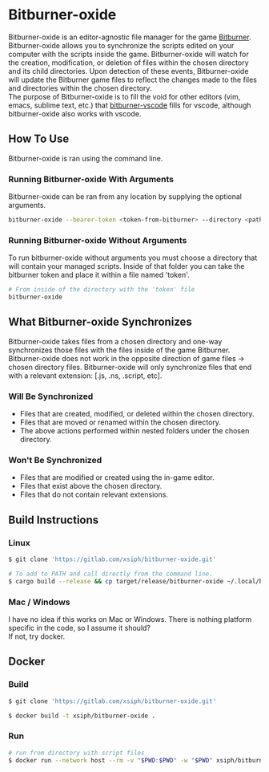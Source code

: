 # Bitburner-oxide
Bitburner-oxide is an editor-agnostic file manager for the game [Bitburner](https://github.com/danielyxie/bitburner).
Bitburner-oxide allows you to synchronize the scripts edited on your computer with the scripts inside the game.
Bitburner-oxide will watch for the creation, modification, or deletion of files within the chosen directory and its
child directories. Upon detection of these events, Bitburner-oxide will update the Bitburner game files to reflect
the changes made to the files and directories within the chosen directory.   
The purpose of Bitburner-oxide is to fill the void for other editors (vim, emacs, sublime text, etc.) that 
[bitburner-vscode](https://github.com/bitburner-official/bitburner-vscode) fills for vscode, although bitburner-oxide 
also works with vscode.

## How To Use
Bitburner-oxide is ran using the command line.

### Running Bitburner-oxide With Arguments
Bitburner-oxide can be ran from any location by supplying the optional arguments.
```bash
bitburner-oxide --bearer-token <token-from-bitburner> --directory <path/to/directory>
```

### Running Bitburner-oxide Without Arguments
To run bitburner-oxide without arguments you must choose a directory that will contain your managed scripts. Inside of
that folder you can take the bitburner token and place it within a file named 'token'.
```bash
# From inside of the directory with the 'token' file
bitburner-oxide
```

## What Bitburner-oxide Synchronizes
Bitburner-oxide takes files from a chosen directory and one-way synchronizes those files with the files inside of the 
game Bitburner. Bitburner-oxide does not work in the opposite direction of game files -> chosen directory files.
Bitburner-oxide will only synchronize files that end with a relevant extension: [.js, .ns, .script, etc].

### Will Be Synchronized
 - Files that are created, modified, or deleted within the chosen directory.
 - Files that are moved or renamed within the chosen directory.
 - The above actions performed within nested folders under the chosen directory.

### Won't Be Synchronized
 - Files that are modified or created using the in-game editor.
 - Files that exist above the chosen directory.
 - Files that do not contain relevant extensions.

## Build Instructions
### Linux
```bash
$ git clone 'https://gitlab.com/xsiph/bitburner-oxide.git'
```
```bash
# To add to PATH and call directly from the command line.
$ cargo build --release && cp target/release/bitburner-oxide ~/.local/bin/
```

### Mac / Windows
I have no idea if this works on Mac or Windows. There is nothing platform specific in the code, so I assume it should?  
If not, try docker.

## Docker
### Build
```bash
$ git clone 'https://gitlab.com/xsiph/bitburner-oxide.git'
```
```bash
$ docker build -t xsiph/bitburner-oxide .
```

### Run
```bash
# run from directory with script files
$ docker run --network host --rm -v "$PWD:$PWD" -w "$PWD" xsiph/bitburner-oxide -t '<bearer-token>'
```
